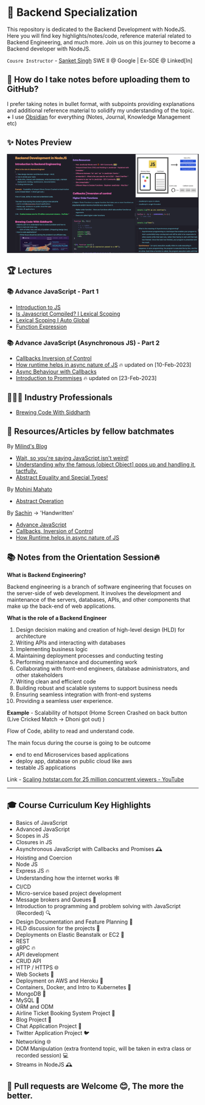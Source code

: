# 🌲 Backend Specialization

This repository is dedicated to the Backend Development with NodeJS. Here you will find key highlights/notes/code, reference material related to Backend Engineering, and much more. Join us on this journey to become a Backend developer with NodeJS.

`Cousre Instructor` - [Sanket Singh](https://in.linkedin.com/in/singhsanket143) SWE II @ Google | Ex-SDE @ Linked[In]

## 📝 How do I take notes before uploading them to GitHub?

I prefer taking notes in bullet format, with subpoints providing explanations and additional reference material to solidify my understanding of the topic. **+** I use [Obsidian](https://obsidian.md/) for everything (Notes, Journal, Knowledge Management etc)

## ✨ Notes Preview

![notes](notes-snapshot.jpeg)

## 🏆 Lectures

### 📚 Advance JavaScript - Part 1

- [Introduction to JS](https://github.com/xoraus/Backend-Specialization/blob/main/Lectures/Introduction-to-JS%202-Operators-Conditionals-Loops-basic.md)
- [Is Javascript Compiled? I Lexical Scoping](https://github.com/xoraus/Backend-Specialization/blob/main/Lectures/Is-Javascript-Compiled%3F-Lexical-Scoping.md)
- [Lexical Scoping I Auto Global](https://github.com/xoraus/Backend-Specialization/blob/main/Lectures/Lexical-Scoping-Auto-Global.md)
- [Function Expression](https://github.com/xoraus/Backend-Specialization/blob/main/Lectures/Function-Expression.md) 

### 📚 Advance JavaScript (Asynchronous JS) - Part 2
- [Callbacks Inversion of Control](https://github.com/xoraus/Backend-Specialization/blob/main/Lectures/Callbacks-IVC.md)
- [How runtime helps in async nature of JS](https://github.com/xoraus/Backend-Specialization/blob/main/Lectures/How-runtime-helps-in-async-nature-of-JS.md) 🔥 updated on [10-Feb-2023]
- [Async Behaviour with Callbacks](https://github.com/xoraus/Backend-Specialization/blob/main/Lectures/Async-Behaviour-with-Callbacks.md) 
- [Introduction to Prommises](https://github.com/xoraus/Backend-Specialization/blob/main/Lectures/intro-to-promises.md) 🔥 updated on [23-Feb-2023]

## 👨🏻‍💻 Industry Professionals
- [Brewing Code With Siddharth](https://github.com/xoraus/Backend-Specialization/blob/main/Industry-Professionals/Brewing-Code-With-Siddharth.md)


## 🧵 Resources/Articles by fellow batchmates

By [Milind's Blog](https://blog.milind.live/) 

- [Wait, so you're saying JavaScript isn't weird!](https://blog.milind.live/wait-so-youre-saying-javascript-isnt-weird)
- [Understanding why the famous [object Object] pops up and handling it, tactfully.](https://blog.milind.live/object-object)
- [Abstract Equality and Special Types!](https://blog.milind.live/abstract-equality-and-special-types)

By [Mohini Mahato](https://www.linkedin.com/in/mohinimahato/)

- [Abstract Operation](https://www.linkedin.com/posts/mohinimahato_toprimitive-abstract-operator-activity-7021741753808433153-Xa6J)

By [Sachin](https://github.com/Sachin-RJ7) -> 'Handwritten'

- [Advance JavaScript](https://github.com/xoraus/Backend-Specialization/blob/main/Notes/Advance-JS.pdf)
- [Callbacks, Inversion of Control](https://github.com/xoraus/Backend-Specialization/blob/main/Notes/callbacks_Inversion_of_control_.pdf)
- [How Runtime helps in async nature of JS](https://github.com/xoraus/Backend-Specialization/blob/main/Notes/How_runtime_helps_in_async_nature_of_JS.pdf)

## 📚 Notes from the Orientation Session🔥

**What is Backend Engineering?**

Backend engineering is a branch of software engineering that focuses on the server-side of web development. It involves the development and maintenance of the servers, databases, APIs, and other components that make up the back-end of web applications. 

**What is the role of a Backend Engineer**

1. Design decision making and creation of high-level design (HLD) for architecture
2. Writing APIs and interacting with databases
3. Implementing business logic
4. Maintaining deployment processes and conducting testing
5. Performing maintenance and documenting work
6. Collaborating with front-end engineers, database administrators, and other stakeholders
7. Writing clean and efficient code
8. Building robust and scalable systems to support business needs
9. Ensuring seamless integration with front-end systems
10. Providing a seamless user experience.

**Example** - Scalability of hotspot (Home Screen Crashed on back button (Live Cricked Match → Dhoni got out) )

Flow of Code, ability to read and understand code.

The main focus during the course is going to be outcome
- end to end Microservices based applications
- deploy app, database on public cloud like aws
- testable JS applications

Link - [Scaling hotstar.com for 25 million concurrent viewers - YouTube](https://www.youtube.com/watch?v=QjvyiyH4rr0)

---

## 🎓 Course Curriculum Key Highlights

- Basics of JavaScript 
- Advanced JavaScript 
- Scopes in JS 
- Closures in JS 
- Asynchronous JavaScript with Callbacks and Promises 🕰️
- Hoisting and Coercion 
- Node JS 
- Express JS 🔥
- Understanding how the internet works 🕸️
- CI/CD 
- Micro-service based project development 
- Message brokers and Queues 💬
- Introduction to programming and problem solving with JavaScript (Recorded) 🔍
- Design Documentation and Feature Planning 📝
- HLD discussion for the projects 💬
- Deployments on Elastic Beanstalk or EC2 🚀
- REST 
- gRPC 🔥
- API development 
- CRUD API 
- HTTP / HTTPS 🌐
- Web Sockets 💬
- Deployment on AWS and Heroku 🚀
- Containers, Docker, and Intro to Kubernetes 🐳
- MongoDB 💾
- MySQL 💾
- ORM and ODM 
- Airline Ticket Booking System Project 🛫
- Blog Project 📝
- Chat Application Project 💬
- Twitter Application Project 🐦
- Networking 🌐
- DOM Manipulation (extra frontend topic, will be taken in extra class or recorded session) 💻
- Streams in NodeJS 🕰️

## 🚨 Pull requests are Welcome 😊, The more the better.
